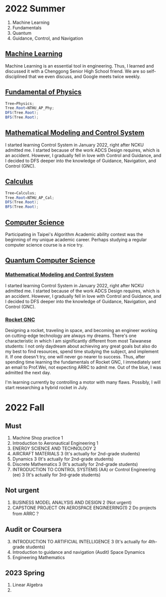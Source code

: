 # 2022 Summer
1. Machine Learning
2. Fundamentals
3. Quantum
4. Guidance, Control, and Navigation

## [Machine Learning](ML/ML.md)
Machine Learning is an essential tool in engineering. Thus, I learned and discussed it with a Chenggong Senior High School friend. We are so self-disciplined that we even discuss, and Google meets twice weekly.

## [Fundamental of Physics](Physics/Phy.md)
```java
Tree=Physics;
Tree.Root=NTHU_AP_Phy;
DFS(Tree.Root);
BFS(Tree.Root);
```
## [Mathematical Modeling and Control System](Control.md)
I started learning Control System in January 2022, right after NCKU admitted me. I started because of the work ADCS Design requires, which is an accident. However, I gradually fell in love with Control and Guidance, and I decided to DFS deeper into the knowledge of Guidance, Navigation, and Control (GNC).

## [Calculus](Calculus/Cal.md)
```java
Tree=Calculus;
Tree.Root=NTHU_AP_Cal;
DFS(Tree.Root);
BFS(Tree.Root);
```

## [Computer Science](CS/CS.md)
Participating in Taipei's Algorithm Academic ability contest was the beginning of my unique academic career. Perhaps studying a regular computer science course is a nice try.

## [Quantum Computer Science](CS/Quantum/Quantum_CS.md)

### [Mathematical Modeling and Control System](Control.md)
I started learning Control System in January 2022, right after NCKU admitted me. I started because of the work ADCS Design requires, which is an accident. However, I gradually fell in love with Control and Guidance, and I decided to DFS deeper into the knowledge of Guidance, Navigation, and Control (GNC).

### [Rocket GNC](RGNC.md)
Designing a rocket, traveling in space, and becoming an engineer working on cutting-edge technology are always my dreams. There's one characteristic in which I am significantly different from most Taiwanese students: I not only daydream about achieving any great goals but also do my best to find resources, spend time studying the subject, and implement it. If one doesn't try, one will never go nearer to success. Thus, after spending time learning the fundamentals of Rocket GNC, I immediately sent an email to Prof.Wei, not expecting ARRC to admit me. Out of the blue, I was admitted the next day. 

I'm learning currently by controlling a motor with many flaws. Possibly, I will start researching a hybrid rocket in July.
# 2022 Fall
## Must
1. Machine Shop practice 1
2. Introduction to Aeronautical Engineering 1
3. ENERGY SCIENCE AND TECHNOLOGY 2 
4. AIRCRAFT MATERIALS 3 (It's actually for 2nd-grade students)
5. Dynamics 3 (It's actually for 2nd-grade students)
6. Discrete Mathematics 3 (It's actually for 2nd-grade students)
7. INTRODUCTION TO CONTROL SYSTEMS (AA) or Control Engineering (ee) 3 (It's actually for 3rd-grade students)

## Not urgent
1. BUSINESS MODEL ANALYSIS AND DESIGN 2 (Not urgent)
2. CAPSTONE PROJECT ON AEROSPACE ENGINEERING(1) 2 Do projects from ARRC？


## Audit or Coursera
3. INTRODUCTION TO ARTIFICIAL INTELLIGENCE 3 (It's actually for 4th-grade students)
4. Introduction to guidance and navigation (Audit)
Space Dynamics
5. Engineering Mathematics

## 2023 Spring
1. Linear Algebra
2. 
